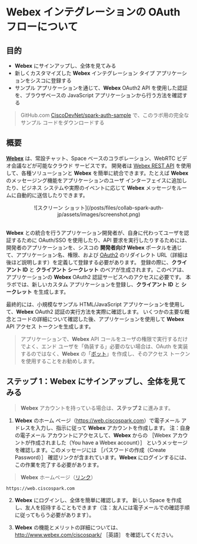 # Webex インテグレーションの OAuth フローについて

## 目的

- **Webex** にサインアップし、全体を見てみる
- 新しくカスタマイズした **Webex** インテグレーション タイプ アプリケーションをシスコに登録する
- サンプル アプリケーションを通じて、**Webex** OAuth2 API を使用した認証を、ブラウザベースの JavaScript アプリケーションから行う方法を確認する

> GitHub.com <a href="https://github.com/CiscoDevNet/spark-auth-sample" target="\_blank">CiscoDevNet/spark-auth-sample</a> で、このラボ用の完全なサンプル コードをダウンロードする

## 概要

**<a href="http://www.webex.com/ciscospark/" target="\_blank">Webex</a>** は、常設チャット、Space ベースのコラボレーション、WebRTC ビデオ会議などが可能なクラウド サービスです。  開発者は <a href="https://developer.ciscospark.com/getting-started.html" target="\_blank">Webex REST API</a> を使用して、各種ソリューションと **Webex** を簡単に統合できます。たとえば **Webex** のメッセージング機能をアプリケーションのユーザ インターフェイスに追加したり、ビジネス システムや実際のイベントに応じて **Webex** メッセージをルームに自動的に送信したりできます。

<div align="center">![スクリーン ショット](/posts/files/collab-spark-auth-jp/assets/images/screenshot.png)</div>
<br>

**Webex** との統合を行うアプリケーション開発者が、自身に代わってユーザを認証するために OAuth/SSO を使用したり、API 要求を実行したりするためには、開発者のアプリケーションを、シスコの **開発者向け Webex** ポータルを通じて、アプリケーション名、権限、および [OAuth2](http://tools.ietf.org/html/rfc6749) のリダイレクト URL（詳細は後ほど説明します）を定義して登録する必要があります。  登録の際に、**クライアント ID** と **クライアント シークレット** のペアが生成されます。このペアは、アプリケーションの **Webex** OAuth2 認証サービスへのアクセスに必要です。  本ラボでは、新しいカスタム アプリケーションを登録し、**クライアント ID** と **シークレット** を生成します。

最終的には、小規模なサンプル HTML/JavaScript アプリケーションを使用して、**Webex** OAuth2 認証の実行方法を実際に確認します。  いくつかの主要な概念とコードの詳細について確認した後、アプリケーションを使用して **Webex** API アクセス トークンを生成します。

> アプリケーションで、**Webex** API コールをユーザの権限で実行するだけでよく、エンド ユーザを「偽装する」必要のない場合は、OAuth を実装するのではなく、**Webex** の「<a href="https://developer.ciscospark.com/bots.html" target="\_blank">ボット</a>」を作成し、そのアクセス トークンを使用することをお勧めします。

## ステップ 1：**Webex** にサインアップし、全体を見てみる

> **Webex** アカウントを持っている場合は、**ステップ 2** に進みます。

1. **Webex** のホーム ページ（<a href="https://web.ciscospark.com" target="\_blank">https://web.ciscospark.com</a>）で電子メール アドレスを入力し、指示に従って **Webex** アカウントを作成します。  注：自身の電子メール アカウントにアクセスして、**Webex** からの ［Webex アカウントが作成されました（You have a Webex account）］ というメッセージを確認します。このメッセージには ［パスワードの作成（Create Password）］ 確認リンクが含まれています。**Webex** にログインするには、この作業を完了する必要があります。
> **Webex** ホームページ（<a href="https://web.ciscospark.com" target="\_blank">リンク</a>）
```
https://web.ciscospark.com
```
2. **Webex** にログインし、全体を簡単に確認します。  新しい Space を作成し、友人を招待することもできます（注：友人には電子メールでの確認手順に従ってもらう必要があります）。

3. **Webex** の機能とメリットの詳細については、<a href="http://www.webex.com/ciscospark/" target="\_blank">http://www.webex.com/ciscospark/</a> ［英語］ を確認してください。
